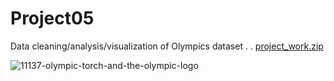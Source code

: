 # Project05
Data cleaning/analysis/visualization of Olympics dataset
.
.
[project_work.zip](https://github.com/govindarbat/Project05/files/12297544/project_work.zip)

![11137-olympic-torch-and-the-olympic-logo](https://github.com/govindarbat/Project05/assets/132916762/eeae3447-bcee-4aac-92de-b7cc4a603d4c)
